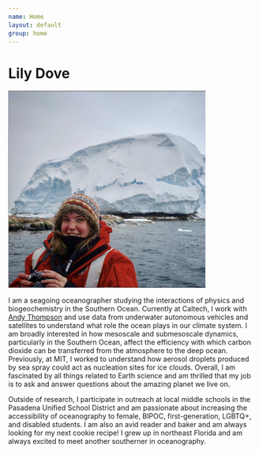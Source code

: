 ```yaml
---
name: Home
layout: default
group: home
---
```


<h1 class="text-center">Lily Dove</h1>

<img src="/static/img/LilyDove1.jpg" class="img-responsive center-block" width="400" height="400" alt="Sitting in front of the recently discovered Sif Island in the Amundsen Sea, Antarctica!"/>

<p class="lead text-justify">
I am a seagoing oceanographer studying the interactions of physics and biogeochemistry in the Southern Ocean. Currently at Caltech, I work with <a href="http://web.gps.caltech.edu/~andrewt/" target="_blank">Andy Thompson</a> and use data from underwater autonomous vehicles and satellites to understand what role the ocean plays in our climate system. I am broadly interested in how mesoscale and submesoscale dynamics, particularly in the Southern Ocean, affect the efficiency with which carbon dioxide can be transferred from the atmosphere to the deep ocean. Previously, at MIT, I worked to understand how aerosol droplets produced by sea spray could act as nucleation sites for ice clouds. Overall, I am fascinated by all things related to Earth science and am thrilled that my job is to ask and answer questions about the amazing planet we live on.
</p>
  
<p class="lead text-justify">
 Outside of research, I participate in outreach at local middle schools in the Pasadena Unified School District and am passionate about increasing the accessibility of oceanography to female, BIPOC, first-generation, LGBTQ+, and disabled students. I am also an avid reader and baker and am always looking for my next cookie recipe! I grew up in northeast Florida and am always excited to meet another southerner in oceanography.
</p>
